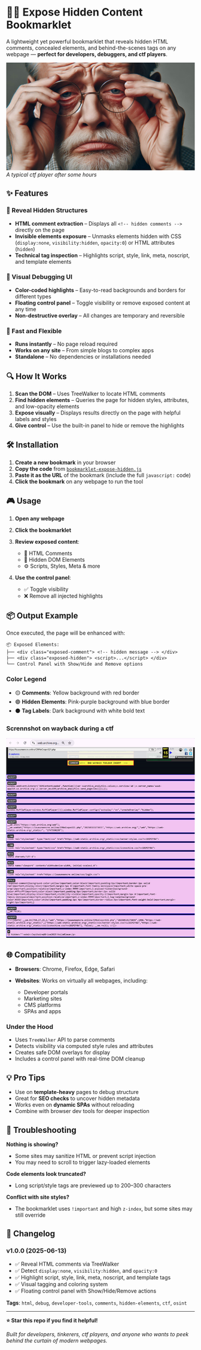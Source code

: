 # 🕵️‍♂️ Expose Hidden Content Bookmarklet

A lightweight yet powerful bookmarklet that reveals hidden HTML comments, concealed elements, and behind-the-scenes tags on any webpage — **perfect for developers, debuggers, and ctf players**.

![A typical ctf Osint player](/assets/images/hidden-tired.jpeg)
  _A typical ctf player after some hours_

## ✨ Features

### 🧱 Reveal Hidden Structures

* **HTML comment extraction** – Displays all `<!-- hidden comments -->` directly on the page
* **Invisible elements exposure** – Unmasks elements hidden with CSS (`display:none`, `visibility:hidden`, `opacity:0`) or HTML attributes (`hidden`)
* **Technical tag inspection** – Highlights script, style, link, meta, noscript, and template elements

### 🎨 Visual Debugging UI

* **Color-coded highlights** – Easy-to-read backgrounds and borders for different types
* **Floating control panel** – Toggle visibility or remove exposed content at any time
* **Non-destructive overlay** – All changes are temporary and reversible

### 🚀 Fast and Flexible

* **Runs instantly** – No page reload required
* **Works on any site** – From simple blogs to complex apps
* **Standalone** – No dependencies or installations needed

## 🔍 How It Works

1. **Scan the DOM** – Uses TreeWalker to locate HTML comments
2. **Find hidden elements** – Queries the page for hidden styles, attributes, and low-opacity elements
3. **Expose visually** – Displays results directly on the page with helpful labels and styles
4. **Give control** – Use the built-in panel to hide or remove the highlights

## 🛠️ Installation

1. **Create a new bookmark** in your browser
2. **Copy the code** from [`bookmarklet-expose-hidden.js`](bookmarklet-expose-hidden.js)
3. **Paste it as the URL** of the bookmark (include the full `javascript:` code)
4. **Click the bookmark** on any webpage to run the tool

## 🎮 Usage

1. **Open any webpage**
2. **Click the bookmarklet**
3. **Review exposed content**:

   * 📝 HTML Comments
   * 👻 Hidden DOM Elements
   * ⚙️ Scripts, Styles, Meta & more
4. **Use the control panel**:

   * ✅ Toggle visibility
   * ❌ Remove all injected highlights

## 📦 Output Example

Once executed, the page will be enhanced with:

```
📦 Exposed Elements:
├── <div class="exposed-comment"> <!-- hidden message --> </div>
├── <div class="exposed-hidden"> <script>...</script> </div>
└── Control Panel with Show/Hide and Remove options
```

### Color Legend

* 🟡 **Comments**: Yellow background with red border
* 🟣 **Hidden Elements**: Pink-purple background with blue border
* ⚫ **Tag Labels**: Dark background with white bold text

### Scrennshot on wayback during a ctf

![A typical ctf Osint player](/assets/screenshots/hidden-on-wayback.jpg)


## 🌐 Compatibility

* **Browsers**: Chrome, Firefox, Edge, Safari
* **Websites**: Works on virtually all webpages, including:

  * Developer portals
  * Marketing sites
  * CMS platforms
  * SPAs and apps

### Under the Hood

* Uses `TreeWalker` API to parse comments
* Detects visibility via computed style rules and attributes
* Creates safe DOM overlays for display
* Includes a control panel with real-time DOM cleanup

## 💡 Pro Tips

* Use on **template-heavy** pages to debug structure
* Great for **SEO checks** to uncover hidden metadata
* Works even on **dynamic SPAs** without reloading
* Combine with browser dev tools for deeper inspection

## 🐛 Troubleshooting

**Nothing is showing?**

* Some sites may sanitize HTML or prevent script injection
* You may need to scroll to trigger lazy-loaded elements

**Code elements look truncated?**

* Long script/style tags are previewed up to 200–300 characters

**Conflict with site styles?**

* The bookmarklet uses `!important` and high `z-index`, but some sites may still override

## 🔄 Changelog

### v1.0.0 (2025-06-13)

* ✅ Reveal HTML comments via TreeWalker
* ✅ Detect `display:none`, `visibility:hidden`, and `opacity:0`
* ✅ Highlight script, style, link, meta, noscript, and template tags
* ✅ Visual tagging and coloring system
* ✅ Floating control panel with Show/Hide/Remove actions


**Tags**: `html`, `debug`, `developer-tools`, `comments`, `hidden-elements`, `ctf`, `osint`

---

**⭐ Star this repo if you find it helpful!**

*Built for developers, tinkerers, ctf players, and anyone who wants to peek behind the curtain of modern webpages.*
